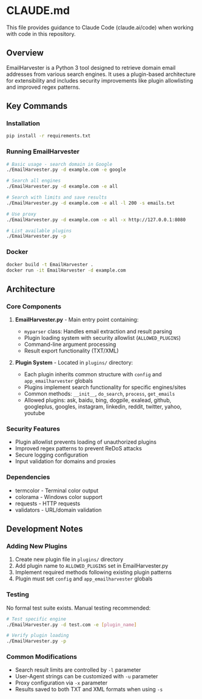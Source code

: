 # CLAUDE.md

This file provides guidance to Claude Code (claude.ai/code) when working with code in this repository.

## Overview

EmailHarvester is a Python 3 tool designed to retrieve domain email addresses from various search engines. It uses a plugin-based architecture for extensibility and includes security improvements like plugin allowlisting and improved regex patterns.

## Key Commands

### Installation
```bash
pip install -r requirements.txt
```

### Running EmailHarvester
```bash
# Basic usage - search domain in Google
./EmailHarvester.py -d example.com -e google

# Search all engines
./EmailHarvester.py -d example.com -e all

# Search with limits and save results
./EmailHarvester.py -d example.com -e all -l 200 -s emails.txt

# Use proxy
./EmailHarvester.py -d example.com -e all -x http://127.0.0.1:8080

# List available plugins
./EmailHarvester.py -p
```

### Docker
```bash
docker build -t EmailHarvester .
docker run -it EmailHarvester -d example.com
```

## Architecture

### Core Components

1. **EmailHarvester.py** - Main entry point containing:
   - `myparser` class: Handles email extraction and result parsing
   - Plugin loading system with security allowlist (`ALLOWED_PLUGINS`)
   - Command-line argument processing
   - Result export functionality (TXT/XML)

2. **Plugin System** - Located in `plugins/` directory:
   - Each plugin inherits common structure with `config` and `app_emailharvester` globals
   - Plugins implement search functionality for specific engines/sites
   - Common methods: `__init__`, `do_search`, `process`, `get_emails`
   - Allowed plugins: ask, baidu, bing, dogpile, exalead, github, googleplus, googles, instagram, linkedin, reddit, twitter, yahoo, youtube

### Security Features
- Plugin allowlist prevents loading of unauthorized plugins
- Improved regex patterns to prevent ReDoS attacks
- Secure logging configuration
- Input validation for domains and proxies

### Dependencies
- termcolor - Terminal color output
- colorama - Windows color support
- requests - HTTP requests
- validators - URL/domain validation

## Development Notes

### Adding New Plugins
1. Create new plugin file in `plugins/` directory
2. Add plugin name to `ALLOWED_PLUGINS` set in EmailHarvester.py
3. Implement required methods following existing plugin patterns
4. Plugin must set `config` and `app_emailharvester` globals

### Testing
No formal test suite exists. Manual testing recommended:
```bash
# Test specific engine
./EmailHarvester.py -d test.com -e [plugin_name]

# Verify plugin loading
./EmailHarvester.py -p
```

### Common Modifications
- Search result limits are controlled by `-l` parameter
- User-Agent strings can be customized with `-u` parameter
- Proxy configuration via `-x` parameter
- Results saved to both TXT and XML formats when using `-s`